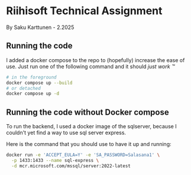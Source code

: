 # Riihisoft Technical Assignment

By Saku Karttunen - 2.2025

## Running the code

I added a docker compose to the repo to (hopefully) increase the ease of use.
Just run one of the following command and it should _just work ™_

```bash
# in the foreground
docker compose up --build
# or detached
docker compose up -d
```

## Running the code without Docker compose

To run the backend, I used a docker image of the sqlserver, because I couldn't yet
find a way to use sql server express.

Here is the command that you should use to have it up and running:

```bash
docker run -e 'ACCEPT_EULA=Y' -e 'SA_PASSWORD=Salasana1' \
  -p 1433:1433 --name sql-express \
  -d mcr.microsoft.com/mssql/server:2022-latest
```
